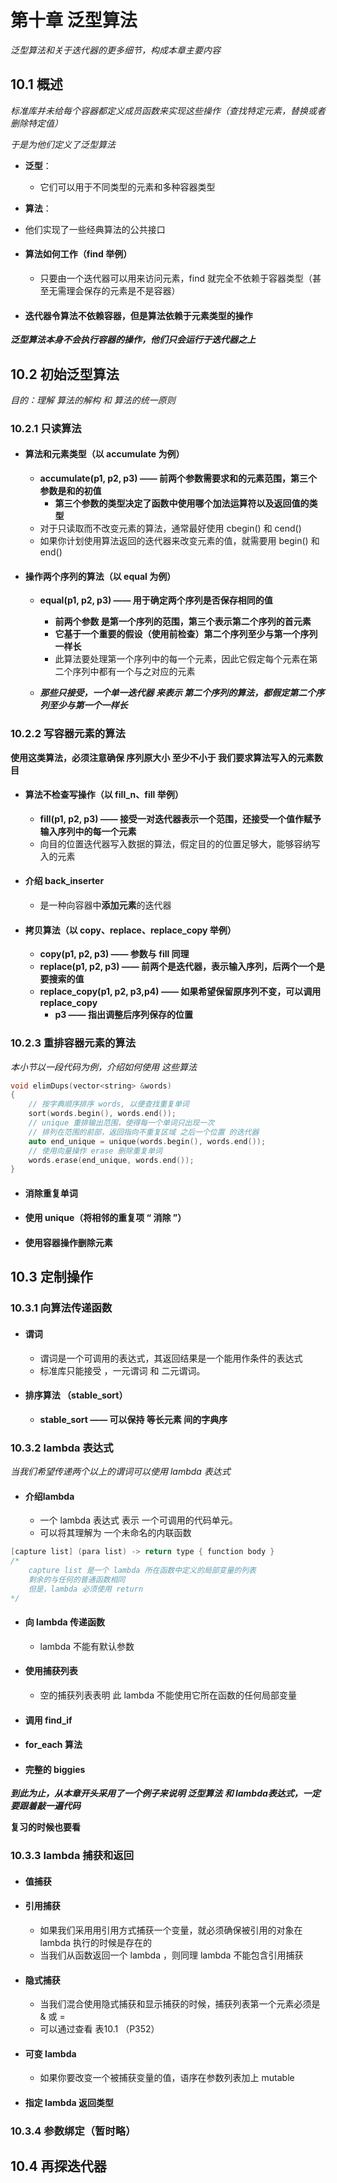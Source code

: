 # 第十章    泛型算法

*泛型算法和关于迭代器的更多细节，构成本章主要内容*

## 10.1    概述

*标准库并未给每个容器都定义成员函数来实现这些操作（查找特定元素，替换或者删除特定值）*

*于是为他们定义了泛型算法*

- **泛型**：
  
  - 它们可以用于不同类型的元素和多种容器类型
- **算法**：
  
- 他们实现了一些经典算法的公共接口
  
- #### 算法如何工作（find 举例）

  - 只要由一个迭代器可以用来访问元素，find 就完全不依赖于容器类型（甚至无需理会保存的元素是不是容器）

- #### 迭代器令算法不依赖容器，但是算法依赖于元素类型的操作

***泛型算法本身不会执行容器的操作，他们只会运行于迭代器之上***



## 10.2    初始泛型算法

*目的：理解 算法的解构 和 算法的统一原则*

### 10.2.1    只读算法

- #### 算法和元素类型（以 accumulate 为例）

  - **accumulate(p1, p2, p3) —— 前两个参数需要求和的元素范围，第三个参数是和的初值**
    - **第三个参数的类型决定了函数中使用哪个加法运算符以及返回值的类型**
  - 对于只读取而不改变元素的算法，通常最好使用 cbegin() 和 cend()
  - 如果你计划使用算法返回的迭代器来改变元素的值，就需要用 begin() 和 end()

- #### 操作两个序列的算法（以 equal 为例）

  - **equal(p1, p2, p3) —— 用于确定两个序列是否保存相同的值**
    - **前两个参数 是第一个序列的范围，第三个表示第二个序列的首元素**
    - **它基于一个重要的假设（使用前检查）第二个序列至少与第一个序列一样长**
    - 此算法要处理第一个序列中的每一个元素，因此它假定每个元素在第二个序列中都有一个与之对应的元素

  - ***那些只接受，一个单一迭代器 来表示 第二个序列的算法，都假定第二个序列至少与第一个一样长***

### 10.2.2    写容器元素的算法

**使用这类算法，必须注意确保 序列原大小 至少不小于 我们要求算法写入的元素数目**

- #### 算法不检查写操作（以 fill_n、fill 举例）

  - **fill(p1, p2, p3) —— 接受一对迭代器表示一个范围，还接受一个值作赋予输入序列中的每一个元素**
  - 向目的位置迭代器写入数据的算法，假定目的的位置足够大，能够容纳写入的元素

- #### 介绍 back_inserter

  - 是一种向容器中**添加元素**的迭代器

- #### 拷贝算法（以 copy、replace、replace_copy 举例）

  - **copy(p1, p2, p3) —— 参数与 fill 同理**
  - **replace(p1, p2, p3) —— 前两个是迭代器，表示输入序列，后两个一个是要搜索的值**
  - **replace_copy(p1, p2, p3,p4) —— 如果希望保留原序列不变，可以调用 replace_copy**
    - **p3 —— 指出调整后序列保存的位置**

### 10.2.3    重排容器元素的算法

*本小节以一段代码为例，介绍如何使用 这些算法*

```c++
void elimDups(vector<string> &words)
{
    // 按字典顺序排序 words, 以便查找重复单词
    sort(words.begin(), words.end());
    // unique 重排输出范围，使得每一个单词只出现一次
    // 排列在范围的前部，返回指向不重复区域 之后一个位置 的迭代器
    auto end_unique = unique(words.begin(), words.end());
    // 使用向量操作 erase 删除重复单词
    words.erase(end_unique, words.end());
}
```

- #### 消除重复单词

- #### 使用 unique（将相邻的重复项 “ 消除 ”）

- #### 使用容器操作删除元素

## 10.3   定制操作

### 10.3.1    向算法传递函数

- #### 谓词

  - 谓词是一个可调用的表达式，其返回结果是一个能用作条件的表达式
  - 标准库只能接受 ，一元谓词 和 二元谓词。

- #### 排序算法 （stable_sort）

  - **stable_sort —— 可以保持 等长元素 间的字典序**

### 10.3.2    lambda 表达式

*当我们希望传递两个以上的谓词可以使用 lambda 表达式*

- #### 介绍lambda

  - 一个 lambda 表达式 表示 一个可调用的代码单元。
  - 可以将其理解为 一个未命名的内联函数

```c++
[capture list] (para list) -> return type { function body }
/*
	capture list 是一个 lambda 所在函数中定义的局部变量的列表
	剩余的与任何的普通函数相同
	但是，lambda 必须使用 return
*/
```

- #### 向 lambda 传递函数

  - lambda 不能有默认参数

- #### 使用捕获列表

  - 空的捕获列表表明 此 lambda 不能使用它所在函数的任何局部变量

- #### 调用 find_if

- #### for_each 算法

- #### 完整的 biggies

***到此为止，从本章开头采用了一个例子来说明 泛型算法 和 lambda表达式，一定要跟着敲一遍代码***

**复习的时候也要看**

### 10.3.3    lambda 捕获和返回

- ####  值捕获

- #### 引用捕获

  - 如果我们采用用引用方式捕获一个变量，就必须确保被引用的对象在 lambda 执行的时候是存在的
  - 当我们从函数返回一个 lambda ，则同理 lambda 不能包含引用捕获

- #### 隐式捕获

  - 当我们混合使用隐式捕获和显示捕获的时候，捕获列表第一个元素必须是 & 或 =
  - 可以通过查看 表10.1 （P352）

- #### 可变 lambda

  - 如果你要改变一个被捕获变量的值，语序在参数列表加上 mutable

- #### 指定 lambda 返回类型

### 10.3.4    参数绑定（暂时略）



## 10.4    再探迭代器




